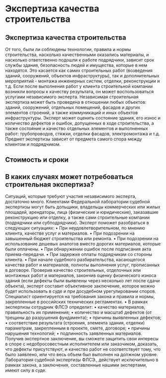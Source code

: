# Экспертиза качества строительства
## Экспертиза качества строительства
От того, были ли соблюдены технологии, правила и нормы строительства, насколько качественными оказались материалы, и насколько ответственно подошли к работе подрядчики, зависит срок службы здания, безопасность людей и имущества, которые в нем находятся. Это касается как самих строительных работ (возведения зданий, сооружений, объектов инфраструктуры), так и дополнительных мероприятий - монтажа инженерных систем, отделки, реконструкции и т.д. Если после выполнения работ у клиента строительной компании возникли вопросы к качеству результата, он может воспользоваться услугами независимого эксперта.
Независимая строительная экспертиза может быть проведена в отношении любых объектов: зданий, сооружений, отдельных помещений, фасадов и других элементов строений, а также коммуникаций и иных объектов инфраструктуры. Эксперт может оценить состояние здания, его износ и количество дефектов и ошибок, допущенных в ходе строительства, а также состояние и качество отдельных элементов и выполненных работ: трубопроводов, стяжки, отделки фасадов, электромонтажа и т.д. Предмет экспертизы зависит от предмета самого спора между клиентом и подрядчиком.
## Стоимость и сроки
## В каких случаях может потребоваться строительная экспертиза?
Ситуаций, которые требуют участия независимого эксперта, достаточно много. Клиентами Федеральной лаборатории судебной экспертизы могут быть дольщики, владельцы коммерческих или жилых площадей, арендаторы, лица (физические и юридические), заказавшие реконструкцию или отделку, а также сами строительные компании (подрядчики или субподрядчики).
Эксперт поможет разобраться в следующих ситуациях:
• При неудовлетворительном, по мнению клиента, качестве услуг и материалов.
• При подозрении на завышенный бюджет строительства или ремонта.
• При подозрении на использование дешевых аналогов вместо дорогих материалов, которые были оплачены.
• При обнаружении ошибок после подписания акта приема-передачи.
• При задержке оплаты подрядчикам со стороны клиента.
• При начале судебного разбирательства, касающегося качества работ и материалов, полноты выполнения услуг, прописанных в договоре.
Проверив качество строительных, отделочных или монтажных работ и материалов, закончив оценку физического износа здания (если дефекты были выявлены через несколько лет после сдачи объекта), эксперт составит объективное заключение, которое можно будет использовать в суде и при досудебном урегулировании споров. Специалист ориентируется на требования закона и правила и нормы, закрепленные в российских технических регламентах.
• В рамках экспертизы сотрудник ФЛСЭ определит:
• качество материалов, правильность их применения;
• количество и масштаб дефектов (от трещины до разрушения фундамента);
• причины выявленных дефектов;
• соответствие результата (строения, элемента здания, отделки) параметрам, закрепленным в проекте, смете, договоре;
• причины нарушения технологий;
• подлинность заявленных материалов.
Получив экспертное заключение, вы сможете защитить свои интересы в споре с недобросовестным исполнителем или заказчиком, доказать, что дефекты присутствуют, и качество работ не соответствует тому, что было заявлено, или что весь объем был выполнен на должном уровне. Лаборатория судебной экспертизы ФЛСЭ., действует исключительно в рамках закона, а заключения, составленные нашими экспертами, имеют силу в суде.